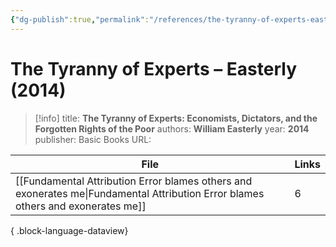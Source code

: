 ```yaml
---
{"dg-publish":true,"permalink":"/references/the-tyranny-of-experts-easterly-2014/"}
---
```



# The Tyranny of Experts – Easterly (2014)

> [!info]
> title: **The Tyranny of Experts: Economists, Dictators, and the Forgotten Rights of the Poor**
> authors: **William Easterly**
> year: **2014**
> publisher: Basic Books
> URL: 



| File                                                                                                                                | Links |
| ----------------------------------------------------------------------------------------------------------------------------------- | ----- |
| [[Fundamental Attribution Error blames others and exonerates me\|Fundamental Attribution Error blames others and exonerates me]] | 6     |

{ .block-language-dataview}
